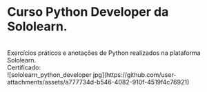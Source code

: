 # Curso Python Developer da Sololearn.
<br>
Exercícios práticos e anotações de Python realizados na plataforma Sololearn.
<br>
Certificado:
<br>
![sololearn_python_developer jpg](https://github.com/user-attachments/assets/a777734d-b546-4082-910f-4519f4c76921)

